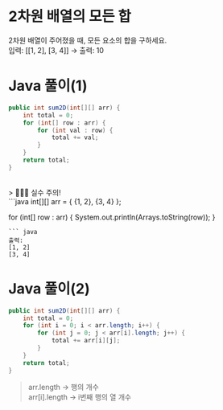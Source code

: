 # 2차원 배열의 모든 합
2차원 배열이 주어졌을 때, 모든 요소의 합을 구하세요.<br>
입력: [[1, 2], [3, 4]] → 출력: 10

# Java 풀이(1)
```java
public int sum2D(int[][] arr) {
    int total = 0;
    for (int[] row : arr) {
        for (int val : row) {
            total += val;
        }
    }
    return total;
}
```
<br>
> 👩🏻‍💻 실수 주의! <br>
```java
int[][] arr = {
    {1, 2},
    {3, 4}
};

for (int[] row : arr) {
    System.out.println(Arrays.toString(row));
}
```
``` java
출력:
[1, 2]
[3, 4]
```
# Java 풀이(2)
```java
public int sum2D(int[][] arr) {
    int total = 0;
    for (int i = 0; i < arr.length; i++) {
        for (int j = 0; j < arr[i].length; j++) {
            total += arr[i][j];
        }
    }
    return total;
}
```
> arr.length -> 행의 개수<br>
> arr[i].length -> i번째 행의 열 개수
<br>

